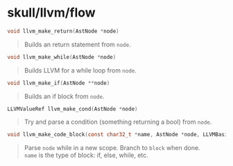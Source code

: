 # skull/llvm/flow

```c
void llvm_make_return(AstNode *node)
```

> Builds an return statement from `node`.

```c
void llvm_make_while(AstNode *node)
```

> Builds LLVM for a while loop from `node`.

```c
void llvm_make_if(AstNode **node)
```

> Builds an if block from `node`.

```c
LLVMValueRef llvm_make_cond(AstNode *node)
```

> Try and parse a condition (something returning a bool) from `node`.

```c
void llvm_make_code_block(const char32_t *name, AstNode *node, LLVMBasicBlockRef block)
```

> Parse `node` while in a new scope. Branch to `block` when done.
> \
> `name` is the type of block: if, else, while, etc.

